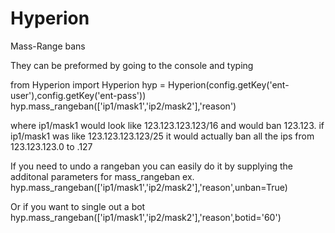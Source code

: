 Hyperion
========
Mass-Range bans

They can be preformed by going to the console and typing

from Hyperion import Hyperion
hyp = Hyperion(config.getKey('ent-user'),config.getKey('ent-pass'))
hyp.mass_rangeban(['ip1/mask1','ip2/mask2'],'reason')

where ip1/mask1 would look like 123.123.123.123/16 and would ban 123.123.
if ip1/mask1 was like 123.123.123.123/25 it would actually ban all the ips from 123.123.123.0 to .127

If you need to undo a rangeban you can easily do it by supplying the additonal parameters for mass_rangeban
ex. hyp.mass_rangeban(['ip1/mask1','ip2/mask2'],'reason',unban=True)

Or if you want to single out a bot
hyp.mass_rangeban(['ip1/mask1','ip2/mask2'],'reason',botid='60')
